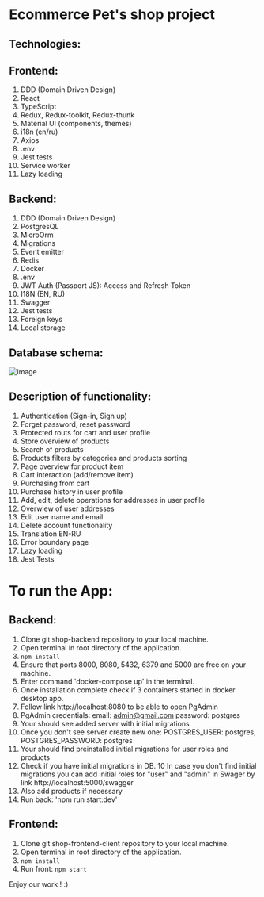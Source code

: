 # Ecommerce Pet's shop project

## Technologies:
## Frontend:
1. DDD (Domain Driven Design)
2. React
3. TypeScript
4. Redux, Redux-toolkit, Redux-thunk
5. Material UI (components, themes)
6. i18n (en/ru)
7. Axios
8. .env
9. Jest tests
10. Service worker
11. Lazy loading

## Backend:
1. DDD (Domain Driven Design)
2. PostgresQL
3. MicroOrm
4. Migrations
5. Event emitter
6. Redis
7. Docker
8. .env
9. JWT Auth (Passport JS): Access and Refresh Token
10. I18N (EN, RU)
11. Swagger
12. Jest tests
13. Foreign keys
14. Local storage

## Database schema:
![image](https://github.com/Our-shop/shop-backend/assets/46794308/edb8b6cc-46e6-485b-ad1c-87074298305f)

## Description of functionality:
1. Authentication (Sign-in, Sign up)
2. Forget password, reset password
3. Protected routs for cart and user profile
4. Store overview of products
5. Search of products
6. Products filters by categories and products sorting
7. Page overview for product item
8. Cart interaction (add/remove item)
9. Purchasing from cart
10. Purchase history in user profile
11. Add, edit, delete operations for addresses in user profile
12. Overwiew of user addresses
13. Edit user name and email
14. Delete account functionality
15. Translation EN-RU
16. Error boundary page
17. Lazy loading
18. Jest Tests

# To run the App:

## Backend:

1. Clone git shop-backend repository to your local machine.
2. Open terminal in root directory of the application.
3. `npm install`
4. Ensure that ports 8000, 8080, 5432, 6379 and 5000 are free on your machine.
5. Enter command 'docker-compose up' in the terminal.
6. Once installation complete check if 3 containers started in docker desktop app.
7. Follow link http://localhost:8080 to be able to open PgAdmin
8. PgAdmin credentials: email: admin@gmail.com password: postgres
9. Your should see added server with initial migrations
10. Once you don't see server create new one: POSTGRES_USER: postgres, POSTGRES_PASSWORD: postgres
11. Your should find preinstalled initial migrations for user roles and products
12. Check if you have initial migrations in DB.
    10 In case you don't find initial migrations you can add initial roles for "user" and "admin" in Swager by link http://localhost:5000/swagger
13. Also add products if necessary
14. Run back: 'npm run start:dev'

## Frontend:

1. Clone git shop-frontend-client repository to your local machine.
2. Open terminal in root directory of the application.
3. `npm install`
4. Run front: `npm start`

Enjoy our work ! :)
